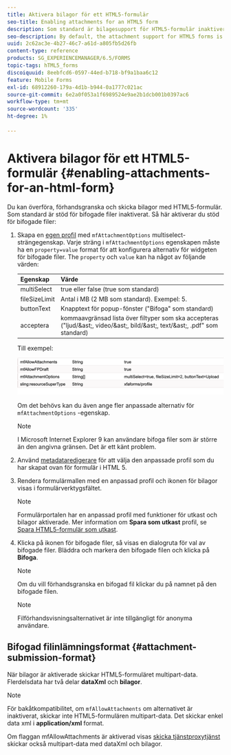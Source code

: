 ```yaml
---
title: Aktivera bilagor för ett HTML5-formulär
seo-title: Enabling attachments for an HTML5 form
description: Som standard är bilagesupport för HTML5-formulär inaktiverat.
seo-description: By default, the attachment support for HTML5 forms is disabled.
uuid: 2c62ac3e-4b27-46c7-a61d-a805fb5d26fb
content-type: reference
products: SG_EXPERIENCEMANAGER/6.5/FORMS
topic-tags: hTML5_forms
discoiquuid: 8eebfcd6-0597-44ed-b718-bf9a1baa6c12
feature: Mobile Forms
exl-id: 68912260-179a-4d1b-b944-0a1777c021ac
source-git-commit: 6e2a0f053a1f6989524e9ae2b1dcb001b0397ac6
workflow-type: tm+mt
source-wordcount: '335'
ht-degree: 1%

---
```


# Aktivera bilagor för ett HTML5-formulär {#enabling-attachments-for-an-html-form}

Du kan överföra, förhandsgranska och skicka bilagor med HTML5-formulär. Som standard är stöd för bifogade filer inaktiverat. Så här aktiverar du stöd för bifogade filer:

1. Skapa en [egen profil](/help/forms/using/custom-profile.md) med `mfAttachmentOptions` multiselect-strängegenskap. Varje sträng i `mfAttachmentOptions` egenskapen måste ha en `property=value` format för att konfigurera alternativ för widgeten för bifogade filer. The `property` och `value` kan ha något av följande värden:

   | Egenskap | Värde |
   |--- |---|
   | multiSelect | true eller false (true som standard) |
   | fileSizeLimit | Antal i MB (2 MB som standard). Exempel: 5. |
   | buttonText | Knapptext för popup-fönster (&quot;Bifoga&quot; som standard) |
   | acceptera | kommaavgränsad lista över filtyper som ska accepteras (&quot;ljud/&amp;ast;, video/&amp;ast;, bild/&amp;ast;, text/&amp;ast;, .pdf&quot; som standard) |

   Till exempel:

   ![konfigurera alternativ](assets/mfAttachmentOptions.png)

   Om det behövs kan du även ange fler anpassade alternativ för `mfAttachmentOptions` -egenskap.

   >[!NOTE]
   >
   >I Microsoft Internet Explorer 9 kan användare bifoga filer som är större än den angivna gränsen. Det är ett känt problem.

1. Använd [metadataredigerare](/help/forms/using/manage-form-metadata.md) för att välja den anpassade profil som du har skapat ovan för formulär i HTML 5.
1. Rendera formulärmallen med en anpassad profil och ikonen för bilagor visas i formulärverktygsfältet.

   >[!NOTE]
   >
   >Formulärportalen har en anpassad profil med funktioner för utkast och bilagor aktiverade. Mer information om **Spara som utkast** profil, se [Spara HTML5-formulär som utkast](/help/forms/using/saving-html5-form-draft.md).

1. Klicka på ikonen för bifogade filer, så visas en dialogruta för val av bifogade filer. Bläddra och markera den bifogade filen och klicka på **Bifoga**.

   >[!NOTE]
   >
   >Om du vill förhandsgranska en bifogad fil klickar du på namnet på den bifogade filen.

   >[!NOTE]
   >
   >Filförhandsvisningsalternativet är inte tillgängligt för anonyma användare.

## Bifogad filinlämningsformat {#attachment-submission-format}

När bilagor är aktiverade skickar HTML5-formuläret multipart-data. Flerdelsdata har två delar **dataXml** och **bilagor**.

>[!NOTE]
>
>För bakåtkompatibilitet, om `mfAllowAttachments` om alternativet är inaktiverat, skickar inte HTML5-formulären multipart-data. Det skickar enkel data xml i **application/xml** format.

Om flaggan mfAllowAttachments är aktiverad visas [skicka tjänstproxytjänst](/help/forms/using/service-proxy.md) skickar också multipart-data med dataXml och bilagor.
